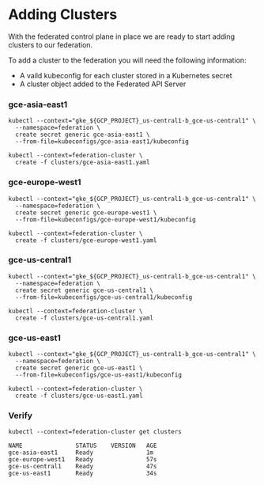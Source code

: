 # Adding Clusters

With the federated control plane in place we are ready to start adding clusters to our federation.

To add a cluster to the federation you will need the following information:

* A vaild kubeconfig for each cluster stored in a Kubernetes secret
* A cluster object added to the Federated API Server

### gce-asia-east1

```
kubectl --context="gke_${GCP_PROJECT}_us-central1-b_gce-us-central1" \
  --namespace=federation \
  create secret generic gce-asia-east1 \
  --from-file=kubeconfigs/gce-asia-east1/kubeconfig
```

```
kubectl --context=federation-cluster \
  create -f clusters/gce-asia-east1.yaml
```

### gce-europe-west1

```
kubectl --context="gke_${GCP_PROJECT}_us-central1-b_gce-us-central1" \
  --namespace=federation \
  create secret generic gce-europe-west1 \
  --from-file=kubeconfigs/gce-europe-west1/kubeconfig
```

```
kubectl --context=federation-cluster \
  create -f clusters/gce-europe-west1.yaml
```

### gce-us-central1

```
kubectl --context="gke_${GCP_PROJECT}_us-central1-b_gce-us-central1" \
  --namespace=federation \
  create secret generic gce-us-central1 \
  --from-file=kubeconfigs/gce-us-central1/kubeconfig
```

```
kubectl --context=federation-cluster \
  create -f clusters/gce-us-central1.yaml
```

### gce-us-east1

```
kubectl --context="gke_${GCP_PROJECT}_us-central1-b_gce-us-central1" \
  --namespace=federation \
  create secret generic gce-us-east1 \
  --from-file=kubeconfigs/gce-us-east1/kubeconfig
```

```
kubectl --context=federation-cluster \
  create -f clusters/gce-us-east1.yaml
```

### Verify

```
kubectl --context=federation-cluster get clusters
```
```
NAME               STATUS    VERSION   AGE
gce-asia-east1     Ready               1m
gce-europe-west1   Ready               57s
gce-us-central1    Ready               47s
gce-us-east1       Ready               34s
```
